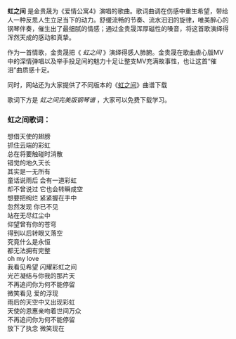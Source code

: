 

**虹之间**
是金贵晟为《爱情公寓4》演唱的歌曲。歌词曲调在伤感中重生希望，带给人一种反思人生立足当下的动力。舒缓流畅的节奏、流水汩汩的旋律，唯美醉心的钢琴伴奏，催生出了最细腻的情感；通过金贵晟浑厚磁性的嗓音，将这首歌演绎得浑然天成的感动和真挚。

作为一首情歌，金贵晟把《 _虹之间_
》演绎得感人肺腑。金贵晟在歌曲虐心版MV中的深情弹唱以及举手投足间的魅力十足让整支MV充满故事性，也让这首“催泪”曲质感十足。

同时，网站还为大家提供了不同版本的《[虹之间](Music-3199-虹之间--爱情公寓4-插曲.html "虹之间")》曲谱下载

歌词下方是 _虹之间完美版钢琴谱_ ，大家可以免费下载学习。

### 虹之间歌词：

想借天使的翅膀  
抓住云端的彩虹  
总在将要触碰时消散  
错觉的地久天长  
其实是一无所有  
童话说雨后 会有一道彩虹  
却不曾说过 它也会转瞬成空  
想要把绚烂 紧紧握在手中  
忽然发现 你已不见  
站在无尽红尘中  
仰望曾有你的苍穹  
得到以后转眼又落空  
究竟什么是永恒  
都无法拥有完整  
oh my love  
我看见希望 闪耀彩虹之间  
光芒凝结与你我的那片天  
不再追问你为何不能停留  
微笑看见 爱的浮现  
雨后的天空中又出现彩虹  
天使的恩惠亲吻着世间万众  
不再追问你为何不能停留  
放下了执念 微笑现在

